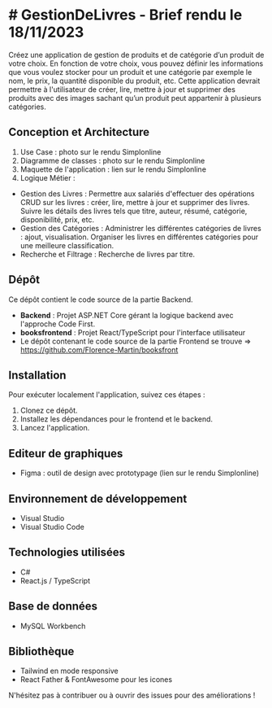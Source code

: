 # # GestionDeLivres  -  Brief rendu le 18/11/2023

Créez une application de gestion de produits et de catégorie d’un produit de votre choix.
En fonction de votre choix, vous pouvez définir les informations que vous voulez stocker pour un produit et une catégorie par exemple le nom, le prix, la quantité disponible du produit, etc.
Cette application devrait permettre à l'utilisateur de créer, lire, mettre à jour et supprimer des produits avec des images sachant qu’un produit peut appartenir à plusieurs catégories.

## Conception et Architecture

1. Use Case : photo sur le rendu Simplonline
2. Diagramme de classes : photo sur le rendu Simplonline
3. Maquette de l'application : lien sur le rendu Simplonline
4. Logique Métier : 
- Gestion des Livres : Permettre aux salariés d'effectuer des opérations CRUD sur les livres : créer, lire, mettre à jour et supprimer des livres. Suivre les détails des livres tels que titre, auteur, résumé, catégorie, disponibilité, prix, etc.
- Gestion des Catégories : Administrer les différentes catégories de livres : ajout, visualisation. Organiser les livres en différentes catégories pour une meilleure classification.
- Recherche et Filtrage : Recherche de livres par titre.

## Dépôt

Ce dépôt contient le code source de la partie Backend.
- **Backend** : Projet ASP.NET Core gérant la logique backend avec l'approche Code First.
- **booksfrontend** : Projet React/TypeScript pour l'interface utilisateur
- Le dépôt contenant le code source de la partie Frontend se trouve => https://github.com/Florence-Martin/booksfront

## Installation

Pour exécuter localement l'application, suivez ces étapes :
1. Clonez ce dépôt.
2. Installez les dépendances pour le frontend et le backend.
3. Lancez l'application.

## Editeur de graphiques
- Figma : outil de design avec prototypage (lien sur le rendu Simplonline)

## Environnement de développement
- Visual Studio
- Visual Studio Code
  
## Technologies utilisées

- C#
- React.js / TypeScript
 
## Base de données
-  MySQL Workbench

## Bibliothèque
- Tailwind en mode responsive
- React Father & FontAwesome pour les icones


N'hésitez pas à contribuer ou à ouvrir des issues pour des améliorations !


